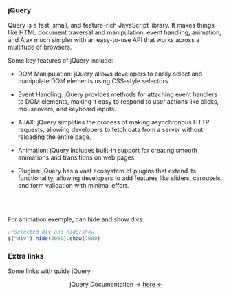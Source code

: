 ### jQuery

Query is a fast, small, and feature-rich JavaScript library. It makes things like HTML document traversal and manipulation, event handling, animation, and Ajax much simpler with an easy-to-use API that works across a multitude of browsers.

Some key features of jQuery include:

- DOM Manipulation: jQuery allows developers to easily select and manipulate DOM elements using CSS-style selectors.

- Event Handling: jQuery provides methods for attaching event handlers to DOM elements, making it easy to respond to user actions like clicks, mouseovers, and keyboard inputs.

- AJAX: jQuery simplifies the process of making asynchronous HTTP requests, allowing developers to fetch data from a server without reloading the entire page.

- Animation: jQuery includes built-in support for creating smooth animations and transitions on web pages.

- Plugins: jQuery has a vast ecosystem of plugins that extend its functionality, allowing developers to add features like sliders, carousels, and form validation with minimal effort.

<br /><br />

For animation exemple, can hide and show divs:

```javascript
//selected div and hide/show
$("div").hide(3000).show(7000)
```

<h3 align="justify">Extra links</h3>
    <div style="display: inline_block" align="justify">
    Some links with guide jQuery
    </a>
   <p align="center">
      jQuery Documentation ->
    <a href="https://api.jquery.com/"
       >here <-</a
    ><br />
